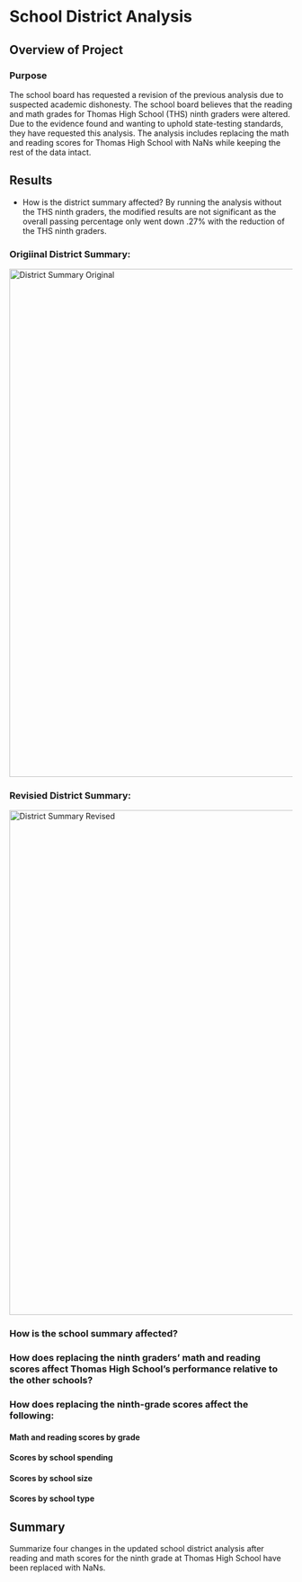 # School District Analysis
## Overview of Project

### Purpose
The school board has requested a revision of the previous analysis due to suspected academic dishonesty. The school board believes that the reading and math grades for Thomas High School (THS) ninth graders were altered. Due to the evidence found and wanting to uphold state-testing standards, they have requested this analysis. The analysis includes replacing the math and reading scores for Thomas High School with NaNs while keeping the rest of the data intact.

## Results

- How is the district summary affected?
By running the analysis without the THS ninth graders, the modified results are not significant as the overall passing percentage only went down .27% with the reduction of the THS ninth graders.

### Origiinal District Summary:
<img width="904" alt="District Summary Original" src="https://user-images.githubusercontent.com/85654649/126921500-be9bc327-90a8-4e72-9c47-e84f386d05e2.png">

### Revisied District Summary:
<img width="898" alt="District Summary Revised" src="https://user-images.githubusercontent.com/85654649/126921523-090b98fa-fcae-41c9-954f-715740cb6fea.png">


### How is the school summary affected?

### How does replacing the ninth graders’ math and reading scores affect Thomas High School’s performance relative to the other schools?

### How does replacing the ninth-grade scores affect the following:
#### Math and reading scores by grade

#### Scores by school spending

#### Scores by school size

#### Scores by school type


## Summary
Summarize four changes in the updated school district analysis after reading and math scores for the ninth grade at Thomas High School have been replaced with NaNs.
